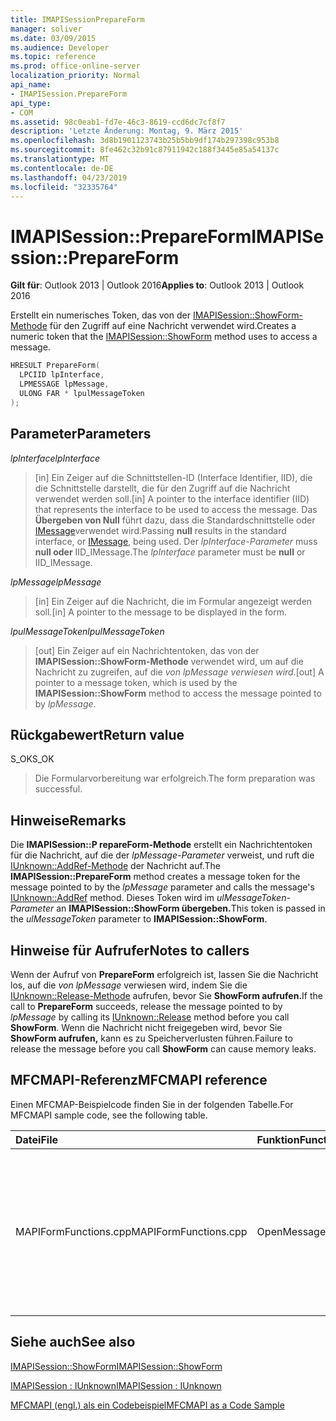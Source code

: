 ```yaml
---
title: IMAPISessionPrepareForm
manager: soliver
ms.date: 03/09/2015
ms.audience: Developer
ms.topic: reference
ms.prod: office-online-server
localization_priority: Normal
api_name:
- IMAPISession.PrepareForm
api_type:
- COM
ms.assetid: 98c0eab1-fd7e-46c3-8619-ccd6dc7cf8f7
description: 'Letzte Änderung: Montag, 9. März 2015'
ms.openlocfilehash: 3d8b1901123743b25b5bb9df174b297398c953b8
ms.sourcegitcommit: 8fe462c32b91c87911942c188f3445e85a54137c
ms.translationtype: MT
ms.contentlocale: de-DE
ms.lasthandoff: 04/23/2019
ms.locfileid: "32335764"
---
```

# <a name="imapisessionprepareform"></a><span data-ttu-id="2d916-103">IMAPISession::PrepareForm</span><span class="sxs-lookup"><span data-stu-id="2d916-103">IMAPISession::PrepareForm</span></span>

  
  
<span data-ttu-id="2d916-104">**Gilt für**: Outlook 2013 | Outlook 2016</span><span class="sxs-lookup"><span data-stu-id="2d916-104">**Applies to**: Outlook 2013 | Outlook 2016</span></span> 
  
<span data-ttu-id="2d916-105">Erstellt ein numerisches Token, das von der [IMAPISession::ShowForm-Methode](imapisession-showform.md) für den Zugriff auf eine Nachricht verwendet wird.</span><span class="sxs-lookup"><span data-stu-id="2d916-105">Creates a numeric token that the [IMAPISession::ShowForm](imapisession-showform.md) method uses to access a message.</span></span> 
  
```cpp
HRESULT PrepareForm(
  LPCIID lpInterface,
  LPMESSAGE lpMessage,
  ULONG FAR * lpulMessageToken
);
```

## <a name="parameters"></a><span data-ttu-id="2d916-106">Parameter</span><span class="sxs-lookup"><span data-stu-id="2d916-106">Parameters</span></span>

 <span data-ttu-id="2d916-107">_lpInterface_</span><span class="sxs-lookup"><span data-stu-id="2d916-107">_lpInterface_</span></span>
  
> <span data-ttu-id="2d916-108">[in] Ein Zeiger auf die Schnittstellen-ID (Interface Identifier, IID), die die Schnittstelle darstellt, die für den Zugriff auf die Nachricht verwendet werden soll.</span><span class="sxs-lookup"><span data-stu-id="2d916-108">[in] A pointer to the interface identifier (IID) that represents the interface to be used to access the message.</span></span> <span data-ttu-id="2d916-109">Das **Übergeben von Null** führt dazu, dass die Standardschnittstelle oder [IMessage](imessageimapiprop.md)verwendet wird.</span><span class="sxs-lookup"><span data-stu-id="2d916-109">Passing **null** results in the standard interface, or [IMessage](imessageimapiprop.md), being used.</span></span> <span data-ttu-id="2d916-110">Der  _lpInterface-Parameter_ muss **null oder** IID_IMessage.</span><span class="sxs-lookup"><span data-stu-id="2d916-110">The  _lpInterface_ parameter must be **null** or IID_IMessage.</span></span> 
    
 <span data-ttu-id="2d916-111">_lpMessage_</span><span class="sxs-lookup"><span data-stu-id="2d916-111">_lpMessage_</span></span>
  
> <span data-ttu-id="2d916-112">[in] Ein Zeiger auf die Nachricht, die im Formular angezeigt werden soll.</span><span class="sxs-lookup"><span data-stu-id="2d916-112">[in] A pointer to the message to be displayed in the form.</span></span>
    
 <span data-ttu-id="2d916-113">_lpulMessageToken_</span><span class="sxs-lookup"><span data-stu-id="2d916-113">_lpulMessageToken_</span></span>
  
> <span data-ttu-id="2d916-114">[out] Ein Zeiger auf ein Nachrichtentoken, das von der **IMAPISession::ShowForm-Methode** verwendet wird, um auf die Nachricht zu zugreifen, auf die _von lpMessage verwiesen wird._</span><span class="sxs-lookup"><span data-stu-id="2d916-114">[out] A pointer to a message token, which is used by the **IMAPISession::ShowForm** method to access the message pointed to by  _lpMessage_.</span></span>
    
## <a name="return-value"></a><span data-ttu-id="2d916-115">Rückgabewert</span><span class="sxs-lookup"><span data-stu-id="2d916-115">Return value</span></span>

<span data-ttu-id="2d916-116">S_OK</span><span class="sxs-lookup"><span data-stu-id="2d916-116">S_OK</span></span> 
  
> <span data-ttu-id="2d916-117">Die Formularvorbereitung war erfolgreich.</span><span class="sxs-lookup"><span data-stu-id="2d916-117">The form preparation was successful.</span></span>
    
## <a name="remarks"></a><span data-ttu-id="2d916-118">Hinweise</span><span class="sxs-lookup"><span data-stu-id="2d916-118">Remarks</span></span>

<span data-ttu-id="2d916-119">Die **IMAPISession::P repareForm-Methode** erstellt ein Nachrichtentoken für die Nachricht, auf die der  _lpMessage-Parameter_ verweist, und ruft die [IUnknown::AddRef-Methode](https://msdn.microsoft.com/library/ms691379%28v=VS.85%29.aspx) der Nachricht auf.</span><span class="sxs-lookup"><span data-stu-id="2d916-119">The **IMAPISession::PrepareForm** method creates a message token for the message pointed to by the  _lpMessage_ parameter and calls the message's [IUnknown::AddRef](https://msdn.microsoft.com/library/ms691379%28v=VS.85%29.aspx) method.</span></span> <span data-ttu-id="2d916-120">Dieses Token wird im _ulMessageToken-Parameter_ an **IMAPISession::ShowForm übergeben.**</span><span class="sxs-lookup"><span data-stu-id="2d916-120">This token is passed in the  _ulMessageToken_ parameter to **IMAPISession::ShowForm**.</span></span> 
  
## <a name="notes-to-callers"></a><span data-ttu-id="2d916-121">Hinweise für Aufrufer</span><span class="sxs-lookup"><span data-stu-id="2d916-121">Notes to callers</span></span>

<span data-ttu-id="2d916-122">Wenn der Aufruf von **PrepareForm** erfolgreich ist, lassen Sie die Nachricht los, auf die _von lpMessage_ verwiesen wird, indem Sie die [IUnknown::Release-Methode](https://msdn.microsoft.com/library/ms682317%28v=VS.85%29.aspx) aufrufen, bevor Sie **ShowForm aufrufen.**</span><span class="sxs-lookup"><span data-stu-id="2d916-122">If the call to **PrepareForm** succeeds, release the message pointed to by  _lpMessage_ by calling its [IUnknown::Release](https://msdn.microsoft.com/library/ms682317%28v=VS.85%29.aspx) method before you call **ShowForm**.</span></span> <span data-ttu-id="2d916-123">Wenn die Nachricht nicht freigegeben wird, bevor Sie **ShowForm aufrufen,** kann es zu Speicherverlusten führen.</span><span class="sxs-lookup"><span data-stu-id="2d916-123">Failure to release the message before you call **ShowForm** can cause memory leaks.</span></span> 
  
## <a name="mfcmapi-reference"></a><span data-ttu-id="2d916-124">MFCMAPI-Referenz</span><span class="sxs-lookup"><span data-stu-id="2d916-124">MFCMAPI reference</span></span>

<span data-ttu-id="2d916-125">Einen MFCMAP-Beispielcode finden Sie in der folgenden Tabelle.</span><span class="sxs-lookup"><span data-stu-id="2d916-125">For MFCMAPI sample code, see the following table.</span></span>
  
|<span data-ttu-id="2d916-126">**Datei**</span><span class="sxs-lookup"><span data-stu-id="2d916-126">**File**</span></span>|<span data-ttu-id="2d916-127">**Funktion**</span><span class="sxs-lookup"><span data-stu-id="2d916-127">**Function**</span></span>|<span data-ttu-id="2d916-128">**Comment**</span><span class="sxs-lookup"><span data-stu-id="2d916-128">**Comment**</span></span>|
|:-----|:-----|:-----|
|<span data-ttu-id="2d916-129">MAPIFormFunctions.cpp</span><span class="sxs-lookup"><span data-stu-id="2d916-129">MAPIFormFunctions.cpp</span></span>  <br/> |<span data-ttu-id="2d916-130">OpenMessageModal</span><span class="sxs-lookup"><span data-stu-id="2d916-130">OpenMessageModal</span></span>  <br/> |<span data-ttu-id="2d916-131">MFCMAPI verwendet die **IMAPISession::P repareForm-Methode** zusammen mit **IMAPISession::ShowForm,** um eine Nachricht in einem modalen Formular anzeigen.</span><span class="sxs-lookup"><span data-stu-id="2d916-131">MFCMAPI uses the **IMAPISession::PrepareForm** method, along with **IMAPISession::ShowForm**, to display a message in a modal form.</span></span>  <br/> |
   
## <a name="see-also"></a><span data-ttu-id="2d916-132">Siehe auch</span><span class="sxs-lookup"><span data-stu-id="2d916-132">See also</span></span>



[<span data-ttu-id="2d916-133">IMAPISession::ShowForm</span><span class="sxs-lookup"><span data-stu-id="2d916-133">IMAPISession::ShowForm</span></span>](imapisession-showform.md)
  
[<span data-ttu-id="2d916-134">IMAPISession : IUnknown</span><span class="sxs-lookup"><span data-stu-id="2d916-134">IMAPISession : IUnknown</span></span>](imapisessioniunknown.md)


[<span data-ttu-id="2d916-135">MFCMAPI (engl.) als ein Codebeispiel</span><span class="sxs-lookup"><span data-stu-id="2d916-135">MFCMAPI as a Code Sample</span></span>](mfcmapi-as-a-code-sample.md)

